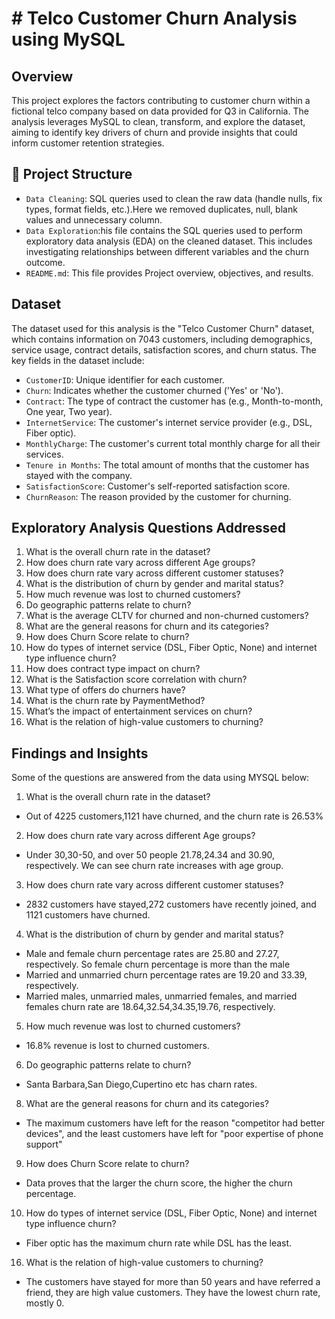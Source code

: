 # # Telco Customer Churn Analysis using MySQL

## Overview

This project explores the factors contributing to customer churn within a fictional telco company based on data provided for Q3 in California. The analysis leverages MySQL to clean, transform, and explore the dataset, aiming to identify key drivers of churn and provide insights that could inform customer retention strategies.

## 📁 Project Structure

- `Data Cleaning`: SQL queries used to clean the raw data (handle nulls, fix types, format fields, etc.).Here we removed duplicates, null, blank values and unnecessary column.
- `Data Exploration`:his file contains the SQL queries used to perform exploratory data analysis (EDA) on the cleaned dataset. This includes investigating relationships between different variables and the churn outcome.
- `README.md`: This file provides Project overview, objectives, and results.

## Dataset

The dataset used for this analysis is the "Telco Customer Churn" dataset, which contains information on 7043 customers, including demographics, service usage, contract details, satisfaction scores, and churn status. The key fields in the dataset include:

* `CustomerID`: Unique identifier for each customer.
* `Churn`: Indicates whether the customer churned ('Yes' or 'No').
* `Contract`: The type of contract the customer has (e.g., Month-to-month, One year, Two year).
* `InternetService`: The customer's internet service provider (e.g., DSL, Fiber optic).
* `MonthlyCharge`: The customer's current total monthly charge for all their services.
* `Tenure in Months`: The total amount of months that the customer has stayed with the company.
* `SatisfactionScore`: Customer's self-reported satisfaction score.
* `ChurnReason`: The reason provided by the customer for churning.

## Exploratory Analysis Questions Addressed

1.  What is the overall churn rate in the dataset?
2.  How does churn rate vary across different Age groups?
3.  How does churn rate vary across different customer statuses?
4.  What is the distribution of churn by gender and marital status?
5.  How much revenue was lost to churned customers?
6.  Do geographic patterns relate to churn?
7.  What is the average CLTV for churned and non-churned customers?
8.  What are the general reasons for churn and its categories?
9.  How does Churn Score relate to churn?
10. How do types of internet service (DSL, Fiber Optic, None) and internet type influence churn?
11. How does contract type impact on churn?
12. What is the Satisfaction score correlation with churn?
13. What type of offers do churners have?
14. What is the churn rate by PaymentMethod?
15.  What’s the impact of entertainment services on churn?
16.  What is the relation of high-value customers to churning?

## Findings and Insights
Some of the questions are answered from the data using MYSQL below:
1.  What is the overall churn rate in the dataset?
- Out of 4225 customers,1121 have churned, and the churn rate is 26.53%
2.  How does churn rate vary across different Age groups?
- Under 30,30-50, and over 50 people 	21.78,24.34 and 30.90, respectively. We can see churn rate increases with age group.
3.  How does churn rate vary across different customer statuses?
  - 2832 customers have stayed,272 customers have recently joined, and 1121 customers have churned.
4.  What is the distribution of churn by gender and marital status?
- Male and female churn percentage rates are 25.80 and 27.27, respectively. So female churn percentage is more than the male
- Married and unmarried churn percentage rates are 19.20 and 33.39, respectively.
- Married males, unmarried males, unmarried females, and married females churn rate are 18.64,32.54,34.35,19.76, respectively.
5.  How much revenue was lost to churned customers?
- 16.8% revenue is lost to churned customers.
6.  Do geographic patterns relate to churn?
- Santa Barbara,San Diego,Cupertino etc has charn rates. 
8.  What are the general reasons for churn and its categories?
- The maximum customers have left for the reason "competitor had better devices", and the least customers have left for "poor expertise of phone support"
9.  How does Churn Score relate to churn?
- Data proves that the larger the churn score, the higher the churn percentage.
10. How do types of internet service (DSL, Fiber Optic, None) and internet type influence churn?
- Fiber optic has the maximum churn rate while DSL has the least.
16.  What is the relation of high-value customers to churning?
- The customers have stayed for more than 50  years and have referred a friend, they are high value customers. They have the lowest churn rate, mostly 0.
